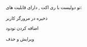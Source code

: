 تو دولیست با ری اکت , دارای قابلیت های: 
<br><br/>
ذخیره در مرورگر کاربر

اضافه کردن تودود
<br><br/>
ویرایش و حذف


